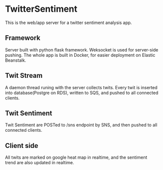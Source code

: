# TwitterSentiment

This is the web/app server for a twitter sentiment analysis app.

## Framework
Server built with python flask framework. Weksocket is used for server-side
pushing. The whole app is built in Docker, for easier deployment on Elastic
Beanstalk.

## Twit Stream
A daemon thread runing with the server collects twits. Every twit is inserted
into database(Postgre on RDS), written to SQS, and pushed to all connected
clients.

## Twit Sentiment
Twit Sentiment are POSTed to /sns endpoint by SNS, and then pushed to all
connected clients.

## Client side
All twits are marked on google heat map in realtime, and the sentiment trend
are also updated in realtime.
